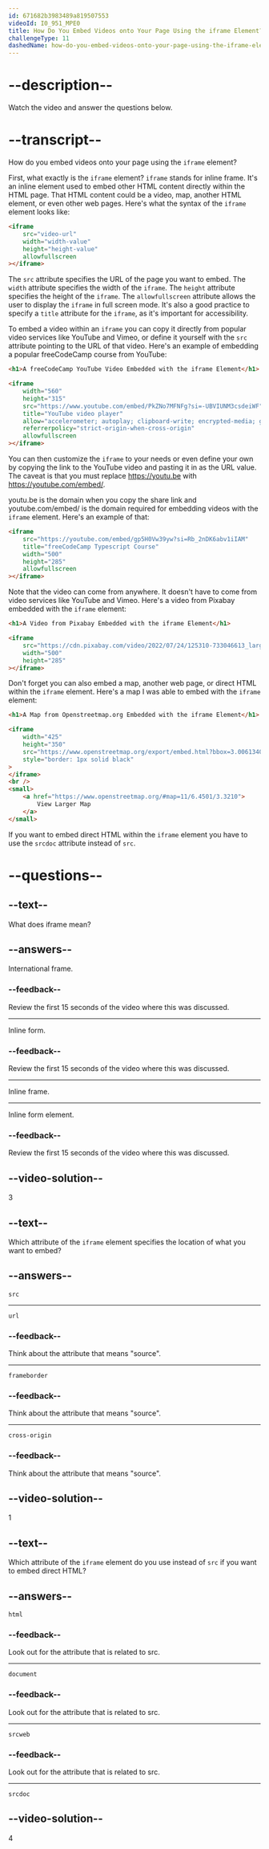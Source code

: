 ```yaml
---
id: 671682b3983489a819507553
videoId: I0_951_MPE0
title: How Do You Embed Videos onto Your Page Using the iframe Element?
challengeType: 11
dashedName: how-do-you-embed-videos-onto-your-page-using-the-iframe-element
---
```


# --description--

Watch the video and answer the questions below.

# --transcript--

How do you embed videos onto your page using the `iframe` element?

First, what exactly is the `iframe` element? `iframe` stands for inline frame. It's an inline element used to embed other HTML content directly within the HTML page. That HTML content could be a video, map, another HTML element, or even other web pages. Here's what the syntax of the `iframe` element looks like:

```html
<iframe
    src="video-url"
    width="width-value"
    height="height-value"
    allowfullscreen
></iframe>
```

The `src` attribute specifies the URL of the page you want to embed. The `width` attribute specifies the width of the `iframe`. The `height` attribute specifies the height of the `iframe`. The `allowfullscreen` attribute allows the user to display the `iframe` in full screen mode. It's also a good practice to specify a `title` attribute for the `iframe`, as it's important for accessibility.

To embed a video within an `iframe` you can copy it directly from popular video services like YouTube and Vimeo, or define it yourself with the `src` attribute pointing to the URL of that video. Here's an example of embedding a popular freeCodeCamp course from YouTube:

```html
<h1>A freeCodeCamp YouTube Video Embedded with the iframe Element</h1>

<iframe
    width="560"
    height="315"
    src="https://www.youtube.com/embed/PkZNo7MFNFg?si=-UBVIUNM3csdeiWF"
    title="YouTube video player"
    allow="accelerometer; autoplay; clipboard-write; encrypted-media; gyroscope; picture-in-picture; web-share"
    referrerpolicy="strict-origin-when-cross-origin"
    allowfullscreen
></iframe>
```

You can then customize the `iframe` to your needs or even define your own by copying the link to the YouTube video and pasting it in as the URL value. The caveat is that you must replace https://youtu.be with https://youtube.com/embed/.

youtu.be is the domain when you copy the share link and youtube.com/embed/ is the domain required for embedding videos with the `iframe` element. Here's an example of that:

```html
<iframe
    src="https://youtube.com/embed/gp5H0Vw39yw?si=Rb_2nDK6abv1iIAM"
    title="freeCodeCamp Typescript Course"
    width="500"
    height="285"
    allowfullscreen
></iframe>
```

Note that the video can come from anywhere. It doesn't have to come from video services like YouTube and Vimeo. Here's a video from Pixabay embedded with the `iframe` element:

```html
<h1>A Video from Pixabay Embedded with the iframe Element</h1>

<iframe
    src="https://cdn.pixabay.com/video/2022/07/24/125310-733046613_large.mp4"
    width="500"
    height="285"
></iframe>
```

Don't forget you can also embed a map, another web page, or direct HTML within the `iframe` element. Here's a map I was able to embed with the `iframe` element:

```html
<h1>A Map from Openstreetmap.org Embedded with the iframe Element</h1>

<iframe
    width="425"
    height="350"
    src="https://www.openstreetmap.org/export/embed.html?bbox=3.006134033203125%2C6.150112578753815%2C3.6357879638671875%2C6.749850810550778&amp;layer=mapnik"
    style="border: 1px solid black"
>
</iframe>
<br />
<small>
    <a href="https://www.openstreetmap.org/#map=11/6.4501/3.3210">
        View Larger Map
    </a>
</small>
```

If you want to embed direct HTML within the `iframe` element you have to use the `srcdoc` attribute instead of `src`.

# --questions--

## --text--

What does iframe mean?

## --answers--

International frame.

### --feedback--

Review the first 15 seconds of the video where this was discussed.

---

Inline form.

### --feedback--

Review the first 15 seconds of the video where this was discussed. 

---

Inline frame.

---

Inline form element.

### --feedback--

Review the first 15 seconds of the video where this was discussed.

## --video-solution--

3

## --text--

Which attribute of the `iframe` element specifies the location of what you want to embed?

## --answers--

`src`

---

`url`

### --feedback--

Think about the attribute that means "source".

---

`frameborder`

### --feedback--

Think about the attribute that means "source".

---

`cross-origin`

### --feedback--

Think about the attribute that means "source".

## --video-solution--

1

## --text--

Which attribute of the `iframe` element do you use instead of `src` if you want to embed direct HTML?

## --answers--

`html`

### --feedback--

Look out for the attribute that is related to src.

---

`document`

### --feedback--

Look out for the attribute that is related to src.

---

`srcweb`

### --feedback--

Look out for the attribute that is related to src.

---

`srcdoc`

## --video-solution--

4
